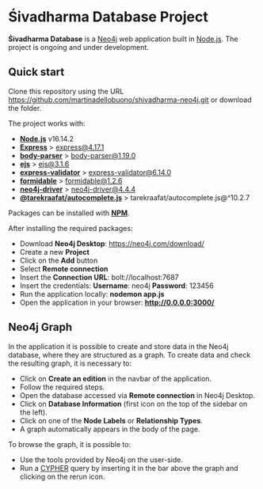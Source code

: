 # Śivadharma Database Project

**Śivadharma Database** is a [Neo4j](https://neo4j.com/) web application built in [Node.js](https://nodejs.org/en/). 
The project is ongoing and under development.

## Quick start

Clone this repository using the URL https://github.com/martinadellobuono/shivadharma-neo4j.git
or download the folder.

The project works with:

- [**Node.js**](https://nodejs.org/en/) v16.14.2
- [**Express**](https://www.npmjs.com/package/express) > express@4.17.1
- [**body-parser**](https://www.npmjs.com/package/body-parser) > body-parser@1.19.0
- [**ejs**](https://www.npmjs.com/package/ejs) > ejs@3.1.6
- [**express-validator**](https://www.npmjs.com/package/express-validator) > express-validator@6.14.0
- [**formidable**](https://www.npmjs.com/package/formidable) > formidable@1.2.6 
- [**neo4j-driver**](https://www.npmjs.com/package/neo4j-driver) > neo4j-driver@4.4.4
- [**@tarekraafat/autocomplete.js**](https://www.npmjs.com/package/neo4j-driver) > tarekraafat/autocomplete.js@^10.2.7

Packages can be installed with [**NPM**](https://www.npmjs.com/).

After installing the required packages:

- Download **Neo4j Desktop**: https://neo4j.com/download/
- Create a new **Project**
- Click on the **Add** button
- Select **Remote connection**
- Insert the **Connection URL**: bolt://localhost:7687
- Insert the credentials:
  **Username**: neo4j
  **Password**: 123456
- Run the application locally: **nodemon app.js**
- Open the application in your browser: **http://0.0.0.0:3000/**

## Neo4j Graph
In the application it is possible to create and store data in the Neo4j database, where they are structured as a graph. To create data and check the resulting graph, it is necessary to:

- Click on **Create an edition** in the navbar of the application.
- Follow the required steps.
- Open the database accessed via **Remote connection** in Neo4j Desktop.
- Click on **Database Information** (first icon on the top of the sidebar on the left).
- Click on one of the **Node Labels** or **Relationship Types**.
- A graph automatically appears in the body of the page.

To browse the graph, it is possible to:

- Use the tools provided by Neo4j on the user-side.
- Run a [CYPHER](https://neo4j.com/developer/cypher/) query by inserting it in the bar above the graph and clicking on the rerun icon.

